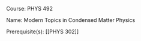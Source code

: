 




Course: PHYS 492

Name: Modern Topics in Condensed Matter Physics

Prerequisite(s): [[PHYS 302]]